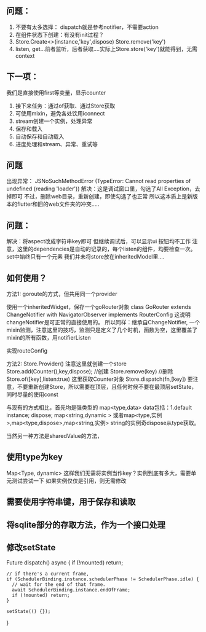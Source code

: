 
## 问题：
1. 不要有太多选择： dispatch就是参考notifier，不需要action
2. 在组件状态下创建：有没有init过程？
3. Store.Create<>(instance,'key',dispose)  Store.remove('key')
4. listen, get...前者监听，后者获取....实际上Store.store<T>('key')就能得到，无需context



## 下一项：
我们是直接使用first等变量，显示counter
1. 接下来任务：通过of获取、通过Store获取
2. 可使用mixin，避免各处饮用iconnect
3. stream创建一个实例，处理异常
4. 保存和载入
5. 自动保存和自动载入
6. 进度处理和stream、异常、重试等

## 问题
出现异常：
JSNoSuchMethodError (TypeError: Cannot read properties of undefined (reading 'loader'))
解决：这是调试窗口里，勾选了All Exception，去掉即可
不过，删除web目录，重新创建，即使勾选了也正常
所以这本质上是新版本的flutter和旧的web文件夹的冲突.....

## 问题：
解决：将aspect改成字符串key即可
但继续调试后，可以显示ui
按钮均不工作
注意，这里的dependencies是自动的记录的，每个listen的组件，均要检查一次。set中始终只有一个元素
我们并未将store放在inheritedModel里....



## 如何使用？

方法1: goroute的方式，但共用同一个provider

使用一个inheritedWidget，保存一个goRouter对象
class GoRouter extends ChangeNotifier
    with NavigatorObserver
    implements RouterConfig<RouteMatchList> 
这说明changeNotifier是可正常的直接使用的。
所以同样：继承自ChangeNotifier, 一个mixin监测，注意这里的技巧，监测只是定义了几个时机，函数为空，这里覆盖了mixin的所有函数，用notifierListen

实现routeConfig


方法2:
Store.Provider() 注意这里就创建一个store
Store.add<Counter>(Counter(),key,dispose); //创建
Store.remove<Counter>(key) //删除
Store.of<Counter>([key],listen:true) 这里获取Counter对象
Store.dispatch<Counter>(fn,[key])
要注意，不要重新创建Store，所以需要在顶层，且任何时候不要在最顶层setState，同时尽量的使用const

与现有的方式相比，首先均是强类型的
map<type,data>
data包括：1.default instance; dispose;  map<string,dynamic >
或者map<type,实例>,map<type,dispose>,map<string,实例>
string的实例奇dispose从type获取。

当然另一种方法是sharedValue的方法，

## 使用type为key

Map<Type, dynamic>
这样我们无需将实例当作key？实例到底有多大，需要单元测试尝试一下
如果实例仅仅是引用，则无需修改

## 需要使用字符串键，用于保存和读取

## 将sqlite部分的存取方法，作为一个接口处理

## 修改setState
Future<void> dispatch() async {
    if (!mounted) return;

    // if there's a current frame,
    if (SchedulerBinding.instance.schedulerPhase != SchedulerPhase.idle) {
      // wait for the end of that frame.
      await SchedulerBinding.instance.endOfFrame;
      if (!mounted) return;
    }

    setState(() {});
  }